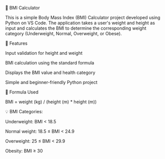 🧮 BMI Calculator

This is a simple Body Mass Index (BMI) Calculator project developed using Python on VS Code. The application takes a user's weight and height as input and calculates the BMI to determine the corresponding weight category (Underweight, Normal, Overweight, or Obese).

🚀 Features

Input validation for height and weight

BMI calculation using the standard formula

Displays the BMI value and health category

Simple and beginner-friendly Python project

📌 Formula Used

BMI = weight (kg) / (height (m) * height (m))

💡 BMI Categories:

Underweight: BMI < 18.5

Normal weight: 18.5 ≤ BMI < 24.9

Overweight: 25 ≤ BMI < 29.9

Obesity: BMI ≥ 30

